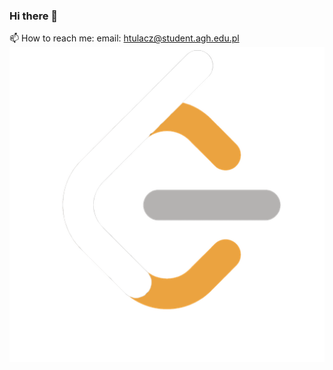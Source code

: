 ### Hi there 👋

📫 How to reach me: 
  email: htulacz@student.agh.edu.pl
[![alt](https://github.com/htulacz/htulacz/blob/main/LeetCode_logo_rvs.png)](https://leetcode.com/htulacz/)
